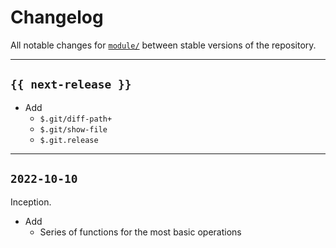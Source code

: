 # Changelog

All notable changes for [`module/`](../git) between stable versions of the
repository.


---


## `{{ next-release }}`

- Add
    - `$.git/diff-path+`
    - `$.git/show-file`
    - `$.git.release`


---


## `2022-10-10`

Inception.

- Add
    - Series of functions for the most basic operations
